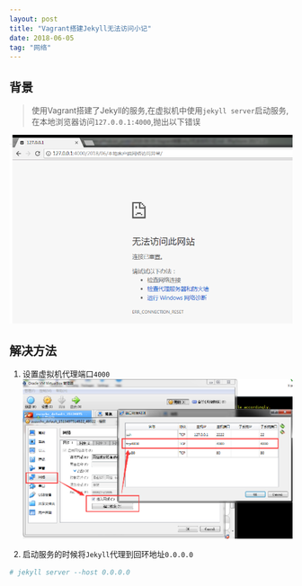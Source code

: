 ```yaml
---
layout: post
title: "Vagrant搭建Jekyll无法访问小记"
date: 2018-06-05
tag: "网络"
---
```


## 背景
> 使用Vagrant搭建了Jekyll的服务,在虚拟机中使用`jekyll server`启动服务,在本地浏览器访问`127.0.0.1:4000`,抛出以下错误

![Can't access this site](/images/article/internet/can-not-access-this-site.png)

## 解决方法
1. 设置虚拟机代理端口`4000`
![虚拟机4000端口转发](/images/article/internet/4000-port-forwarding.png)

2. 启动服务的时候将`Jekyll`代理到回环地址`0.0.0.0`
```sh
# jekyll server --host 0.0.0.0
```